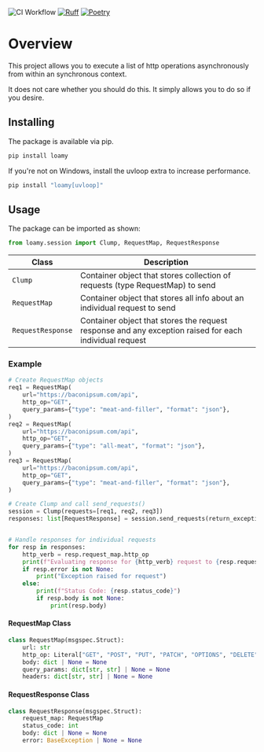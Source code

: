 ![CI Workflow](https://github.com/fullerzz/zConcurrent/actions/workflows/ci.yml/badge.svg)
[![Ruff](https://img.shields.io/endpoint?url=https://raw.githubusercontent.com/astral-sh/ruff/main/assets/badge/v2.json)](https://github.com/astral-sh/ruff)
[![Poetry](https://img.shields.io/endpoint?url=https://python-poetry.org/badge/v0.json)](https://python-poetry.org/)

# Overview

This project allows you to execute a list of http operations asynchronously from within an synchronous context.

It does not care whether you should do this. It simply allows you to do so if you desire.

## Installing

The package is available via pip.

```bash
pip install loamy
```

If you're not on Windows, install the uvloop extra to increase performance.

```bash
pip install "loamy[uvloop]"
```

## Usage

The package can be imported as shown:

```python
from loamy.session import Clump, RequestMap, RequestResponse
```

| Class | Description|
| ----- | -----------|
| `Clump` | Container object that stores collection of requests (type RequestMap) to send |
| `RequestMap` | Container object that stores all info about an individual request to send |
| `RequestResponse` | Container object that stores the request response and any exception raised for each individual request |


### Example

```python
# Create RequestMap objects
req1 = RequestMap(
    url="https://baconipsum.com/api",
    http_op="GET",
    query_params={"type": "meat-and-filler", "format": "json"},
)
req2 = RequestMap(
    url="https://baconipsum.com/api",
    http_op="GET",
    query_params={"type": "all-meat", "format": "json"},
)
req3 = RequestMap(
    url="https://baconipsum.com/api",
    http_op="GET",
    query_params={"type": "meat-and-filler", "format": "json"},
)

# Create Clump and call send_requests()
session = Clump(requests=[req1, req2, req3])
responses: list[RequestResponse] = session.send_requests(return_exceptions=True)


# Handle responses for individual requests
for resp in responses:
    http_verb = resp.request_map.http_op
    print(f"Evaluating response for {http_verb} request to {resp.request_map.url}")
    if resp.error is not None:
        print("Exception raised for request")
    else:
        print(f"Status Code: {resp.status_code}")
        if resp.body is not None:
            print(resp.body)
```

#### RequestMap Class

```python
class RequestMap(msgspec.Struct):
    url: str
    http_op: Literal["GET", "POST", "PUT", "PATCH", "OPTIONS", "DELETE"]
    body: dict | None = None
    query_params: dict[str, str] | None = None
    headers: dict[str, str] | None = None
```


#### RequestResponse Class

```python
class RequestResponse(msgspec.Struct):
    request_map: RequestMap
    status_code: int
    body: dict | None = None
    error: BaseException | None = None
```
